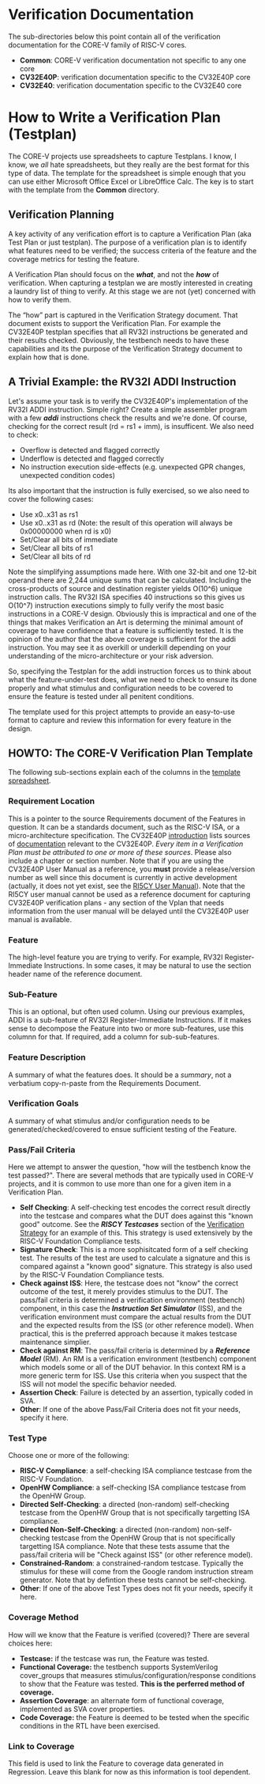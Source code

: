 # Verification Documentation
The sub-directories below this point contain all of the verification documentation for the CORE-V family of RISC-V cores.
* **Common**: CORE-V verification documentation not specific to any one core
* **CV32E40P**: verification documentation specific to the CV32E40P core
* **CV32E40**: verification documentation specific to the CV32E40 core
# How to Write a Verification Plan (Testplan)
The CORE-V projects use spreadsheets to capture Testplans.  I know, I know, we _all_ hate spreadsheets, but they really are the best format for this type of data.  The template for the spreadsheet is simple enough that you can use either Microsoft Office Excel or LibreOffice Calc.  The key is to start with the template from the **Common** directory.
## Verification Planning
A key activity of any verification effort is to capture a Verification Plan (aka Test Plan or just testplan).  The purpose of a verification plan is to identify what features need to be verified; the success criteria of the feature and the coverage metrics for testing the feature.

A Verification Plan should focus on the **_what_**, and not the **_how_** of verification.  When capturing a testplan we are mostly interested in creating a laundry list of thing to verify.  At this stage we are not (yet) concerned with how to verify them.

The “how” part is captured in the Verification Strategy document.  That document exists to support the Verification Plan. For example the CV32E40P testplan specifies that all RV32I instructions be generated and their results checked.  Obviously, the testbench needs to have these capabilities and its the purpose of the Verification Strategy document to explain how that is done.
## A Trivial Example: the RV32I ADDI Instruction
Let's assume your task is to verify the CV32E40P's implementation of the RV32I ADDI instruction.  Simple right?  Create a simple assembler program with a few **_addi_** instructions check the results and we're done.  Of course, checking for the correct result (rd = rs1 + imm), is insufficent.  We also need to check:
* Overflow is detected and flagged correctly
* Underflow is detected and flagged correctly
* No instruction execution side-effects (e.g. unexpected GPR changes, unexpected condition codes)

Its also important that the instruction is fully exercised, so we also need to cover the following cases:
* Use x0..x31 as rs1
* Use x0..x31 as rd (Note: the result of this operation will always be 0x00000000 when rd is x0)
* Set/Clear all bits of immediate
* Set/Clear all bits of rs1
* Set/Clear all bits of rd

Note the simplifying assumptions made here.  With one 32-bit and one 12-bit operand there are 2,244 unique sums that can be calculated.  Including the cross-products of source and destination register yields O(10^6) unique instruction calls.  The RV32I ISA specifies 40 instructions so this gives us O(10^7) instruction executions simply to fully verify the most basic instructions in a CORE-V design.  Obviously this is impractical and one of the things that makes Verification an Art is determing the minimal amount of coverage to have confidence that a feature is sufficiently tested.  It is the opinion of the author that the above coverage is sufficient for the addi instruction.  You may see it as overkill or underkill depending on your understanding of the micro-architecture or your risk adversion.

So, specifying the Testplan for the addi instruction forces us to think about what the feature-under-test does, what we need to check to ensure its done properly and what stimulus and configuration needs to be covered to ensure the feature is tested under all penitent conditions.

The template used for this project attempts to provide an easy-to-use format to capture and review this information for every feature in the design.
## HOWTO: The CORE-V Verification Plan Template
The following sub-sections explain each of the columns in the [template spreadsheet](https://github.com/openhwgroup/core-v-docs/blob/master/verif/CV32E40P/VerificationPlan/CORE-V_VerifPlan_Template.xlsx).
### Requirement Location
This is a pointer to the source Requirements document of the Features in question.  It can be a standards document, such as the RISC-V ISA, or a micro-architecture specification.   The CV32E40P [introduction](https://github.com/openhwgroup/core-v-docs/blob/master/cores/cv32e40p/introduction.rst) lists sources of [documentation](https://github.com/openhwgroup/core-v-docs/blob/master/cores/cv32e40p/introduction.rst#standards-compliance) relevant to the CV32E40P.  _Every item in a Verification Plan must be attributed to one or more of these sources_.  Please also include a chapter or section number.  Note that if you are using the CV32E40P User Manual as a reference, you **must** provide a release/version number as well since this document is currently in active development (actually, it does not yet exist, see the [RI5CY User Manual](https://github.com/pulp-platform/riscv/blob/master/doc/user_manual.doc)).   Note that the RI5CY user manual cannot be used as a reference document for capturing CV32E40P verification plans - any section of the Vplan that needs information from the user manual will be delayed until the CV32E40P user manual is available.
### Feature
The high-level feature you are trying to verify.  For example, RV32I Register-Immediate Instructions.  In some cases, it may be natural to use the section header name of the reference document.
### Sub-Feature
This is an optional, but often used column.  Using our previous examples, ADDI is a sub-feature of RV32I Register-Immediate Instructions.  If it makes sense to decompose the Feature into two or more sub-features, use this columnn for that.  If required, add a column for sub-sub-features. 
### Feature Description
A summary of what the features does.  It should be a _summary_, not a verbatium copy-n-paste from the Requirements Document.
### Verification Goals
A summary of what stimulus and/or configuration needs to be generated/checked/covered to ensue sufficient testing of the Feature.
### Pass/Fail Criteria
Here we attempt to answer the question, "how will the testbench know the test passed?".  There are several methods that are typically used in CORE-V projects, and it is common to use more than one for a given item in a Verification Plan.
* **Self Checking**: A self-checking test encodes the correct result directly into the testcase and compares what the DUT does against this "known good" outcome.  See the **_RISCY Testcases_** section of the [Verification Strategy](https://github.com/openhwgroup/core-v-docs/blob/master/verif/Common/OpenHWGroup_CORE-V_Verif_Strategy.pdf) for an example of this.  This strategy is used extensively by the RISC-V Foundation Compliance tests.
* **Signature Check**: This is a more sophisitcated form of a self checking test.  The results of the test are used to calculate a signature and this is compared against a "known good" signature.  This strategy is also used by the RISC-V Foundation Compliance tests.
* **Check against ISS**: Here, the testcase does not "know" the correct outcome of the test, it merely provides stimulus to the DUT.  The pass/fail criteria is determined a verification environment (testbench) component, in this case the **_Instruction Set Simulator_** (ISS), and the verification environment must compare the actual results from the DUT and the expected results from the ISS (or other reference model). When practical, this is the preferred approach because it makes testcase maintenance simplier.
* **Check against RM**: The pass/fail criteria is determined by a **_Reference Model_** (RM).  An RM is a verification environment (testbench) component which models some or all of the DUT behavior.  In this context RM is a more generic term for ISS.  Use this criteria when you suspect that the ISS will not model the specific behavior needed.
* **Assertion Check**: Failure is detected by an assertion, typically coded in SVA.
* **Other**: If one of the above Pass/Fail Criteria does not fit your needs, specify it here.
### Test Type
Choose one or more of the following:
* **RISC-V Compliance**: a self-checking ISA compliance testcase from the RISC-V Foundation.
* **OpenHW Compliance**: a self-checking ISA compliance testcase from the OpenHW Group.
* **Directed Self-Checking**: a directed (non-random) self-checking testcase from the OpenHW Group that is not specifically targetting ISA compliance.
* **Directed Non-Self-Checking**: a directed (non-random) non-self-checking testcase from the OpenHW Group that is not specifically targetting ISA compliance.  Note that these tests assume that the pass/fail criteria will be "Check against ISS" (or other reference model).
* **Constrained-Random**: a constrained-random testcase.  Typically the stimulus for these will come from the Google random instruction stream generator.  Note that by defintion these tests cannot be self-checking.
* **Other**: If one of the above Test Types does not fit your needs, specify it here.
### Coverage Method
How will we know that the Feature is verified (covered)?  There are several choices here:
* **Testcase:** if the testcase was run, the Feature was tested.
* **Functional Coverage:** the testbench supports SystemVerilog cover_groups that measures stimulus/configuration/response conditions to show that the Feature was tested.  **This is the perferred method of coverage.**
* **Assertion Coverage**: an alternate form of functional coverage, implemented as SVA cover properties.
* **Code Coverage:** the Feature is deemed to be tested when the specific conditions in the RTL have been exercised.
### Link to Coverage
This field is used to link the Feature to coverage data generated in Regression.  Leave this blank for now as this information is tool dependent.

